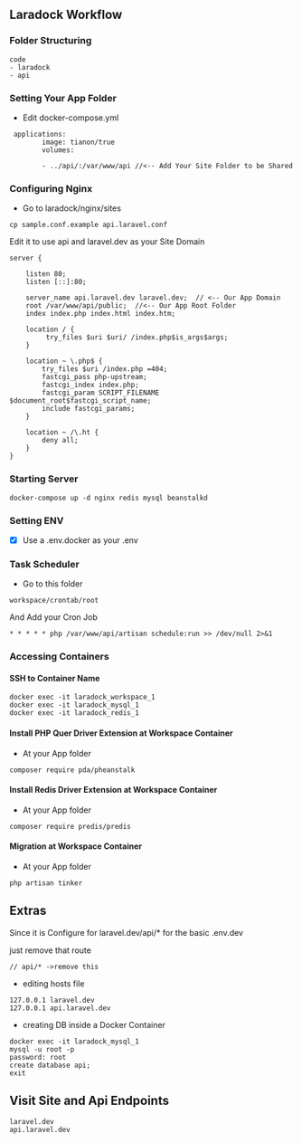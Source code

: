## Laradock Workflow

### Folder Structuring

```
code
- laradock
- api
```

### Setting Your App Folder

- Edit docker-compose.yml

```
 applications:
        image: tianon/true
        volumes:

        - ../api/:/var/www/api //<-- Add Your Site Folder to be Shared
```

### Configuring Nginx

- Go to laradock/nginx/sites

```
cp sample.conf.example api.laravel.conf
```
Edit it to use api and laravel.dev as your Site Domain



```
server {

    listen 80;
    listen [::]:80;

    server_name api.laravel.dev laravel.dev;  // <-- Our App Domain
    root /var/www/api/public;  //<-- Our App Root Folder
    index index.php index.html index.htm;

    location / {
         try_files $uri $uri/ /index.php$is_args$args;
    }

    location ~ \.php$ {
        try_files $uri /index.php =404;
        fastcgi_pass php-upstream;
        fastcgi_index index.php;
        fastcgi_param SCRIPT_FILENAME $document_root$fastcgi_script_name;
        include fastcgi_params;
    }

    location ~ /\.ht {
        deny all;
    }
}

```

### Starting Server


```
docker-compose up -d nginx redis mysql beanstalkd
```

### Setting ENV

- [x] Use a .env.docker as your .env


### Task Scheduler


- Go to this folder

```
workspace/crontab/root
```

And Add your Cron Job
```
* * * * * php /var/www/api/artisan schedule:run >> /dev/null 2>&1
```

### Accessing Containers


#### SSH to Container Name

```
docker exec -it laradock_workspace_1
docker exec -it laradock_mysql_1
docker exec -it laradock_redis_1
```

#### Install PHP Quer Driver Extension at Workspace Container
- At your App folder
```
composer require pda/pheanstalk
```

#### Install Redis Driver Extension at Workspace Container
- At your App folder
```
composer require predis/predis
```


#### Migration at Workspace Container

- At your App folder
```
php artisan tinker
```


## Extras


Since it is Configure for laravel.dev/api/* for the basic .env.dev

just remove that route

```
// api/* ->remove this 
```

- editing hosts file
```
127.0.0.1 laravel.dev
127.0.0.1 api.laravel.dev
```

- creating DB inside a Docker Container
```
docker exec -it laradock_mysql_1
mysql -u root -p
password: root
create database api;
exit
```
## Visit Site and Api Endpoints

```
laravel.dev
api.laravel.dev
```
